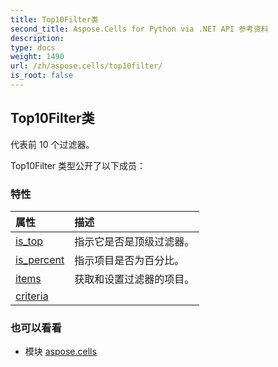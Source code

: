 ```yaml
---
title: Top10Filter类
second_title: Aspose.Cells for Python via .NET API 参考资料
description:
type: docs
weight: 1490
url: /zh/aspose.cells/top10filter/
is_root: false
---
```

## Top10Filter类
代表前 10 个过滤器。



Top10Filter 类型公开了以下成员：

### 特性
|属性|描述|
| :- | :- |
| [is_top](/cells/python-net/zh/aspose.cells/top10filter/is_top) |指示它是否是顶级过滤器。|
| [is_percent](/cells/python-net/zh/aspose.cells/top10filter/is_percent) |指示项目是否为百分比。|
| [items](/cells/python-net/zh/aspose.cells/top10filter/items) |获取和设置过滤器的项目。|
| [criteria](/cells/python-net/zh/aspose.cells/top10filter/criteria) |  |



### 也可以看看
* 模块 [aspose.cells](..)
